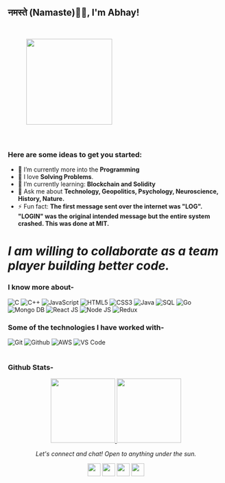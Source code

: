 ### <h2>नमस्ते (Namaste)🙏🏻, I'm Abhay!
  </br>

&nbsp; &nbsp; &nbsp;&nbsp; &nbsp; &nbsp;
<img align="" src="https://media.giphy.com/media/jRf5fsn8G6YaogAWxn/giphy.gif" width="200" height="200"/>
</br></br></br>
### Here are some ideas to get you started:</br>
- 🔭 I’m currently more into the **Programming**
- 🌱 I love **Solving Problems**.
- 🤔 I’m currently learning: **Blockchain and Solidity**
- 💬 Ask me about **Technology, Geopolitics, Psychology, Neuroscience, History, Nature.**
- ⚡ Fun fact: **The first message sent over the internet was "LOG". "LOGIN" was the original intended message but the entire system crashed. This was done at MIT.**

# *I am willing to collaborate as a team player building better code.*

### I know more about- </br>
![C](https://img.shields.io/badge/-C-000000?style=for-the-badge&logo=C)
![C++](https://img.shields.io/badge/-C++-000000?style=for-the-badge&logo=C%2B%2B&logoColor=00599C)
![JavaScript](https://img.shields.io/badge/-JavaScript-000000?style=for-the-badge&logo=javascript)
![HTML5](https://img.shields.io/badge/-HTML5-000000?style=for-the-badge&logo=HTML5)
![CSS3](https://img.shields.io/badge/-CSS3-000000?style=for-the-badge&logo=CSS3)
![Java](https://img.shields.io/badge/-Java-000000?style=for-the-badge&logo=Java&logoColor=007396)
![SQL](https://img.shields.io/badge/-SQL-000000?style=for-the-badge&logo=MySQL)
![Go](https://img.shields.io/badge/-Go-000000?style=for-the-badge&logo=Go)
![Mongo DB](https://img.shields.io/badge/-MongoDB-000000?style=for-the-badge&logo=MongoDB)
![React JS](https://img.shields.io/badge/-React.JS-000000?style=for-the-badge&logo=React.JS)
![Node JS](https://img.shields.io/badge/-Node.JS-000000?style=for-the-badge&logo=Node.JS)
![Redux](https://img.shields.io/badge/-Redux-000000?style=for-the-badge&logo=Redux)

### Some of the technologies I have worked with-</br>
![Git](http://img.shields.io/badge/-Git-000000?style=for-the-badge&logo=Git)
![Github](http://img.shields.io/badge/-Github-000000?style=for-the-badge&logo=Github&logoColor=green)
![AWS](http://img.shields.io/badge/-AWS-000000?style=for-the-badge&logo=Amazon-aws&logoColor=cyan)
![VS Code](http://img.shields.io/badge/-VS%20Code-000000?style=for-the-badge&logo=Visual-studio-code&logoColor=blue)
</br></br>

### Github Stats-</br>
<p align="center" float="left">
  <a href="https://github.com/abhay2002-pro?tab=repositories">
  <img src="https://github-readme-stats.vercel.app/api?username=abhay2002-pro&layout=compact&show_icons=true&title_color=00FFA5&bg_color=0D1117&icon_color=00FFA5&text_color=F8F7F9&hide_border=1" height=150/>
  </a>
  <a href="https://github.com/abhay2002-pro?tab=repositories">
  <img src="https://github-readme-stats.vercel.app/api/top-langs?username=abhay2002-pro&show_icons=true&locale=en&layout=compact&title_color=00FFA5&bg_color=0D1117&icon_color=00FFA5&text_color=F8F7F9&hide_border=1" height=150/>
  </a>
</p>

<p align="center">
  <i>Let's connect and chat! Open to anything under the sun.</i>

  <p align="center">   
    <a href="https://www.linkedin.com/in/abhay-ray-204b44187/" alt="Linkedin"><img src="https://github.com/nitish-awasthi/nitish-awasthi/blob/master/174857.png" height="30" width="30"></a>
  <a href="https://www.facebook.com/abhay.ray.10420/" alt="Facebook"><img src="https://github.com/nitish-awasthi/nitish-awasthi/blob/master/1024px-Facebook_Logo_(2019).png" height="30" width="30"></a>
  <a href="https://www.instagram.com/meenitish" alt="Facebook"><img src="https://github.com/nitish-awasthi/nitish-awasthi/blob/master/instagram-logo-png-transparent-background-hd-3.png" height="30" width="30"></a>
    <a href="mailto:abhayray2002@gmail.com" alt="Contact me"><img src="https://github.com/nitish-awasthi/nitish-awasthi/blob/master/gmail-512.webp" height="30" width="30"></a>
  </p>

